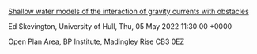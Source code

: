[Shallow water models of the interaction of gravity currents with obstacles](https://talks.cam.ac.uk/talk/index/172934)

Ed Skevington, University of Hull, Thu, 05 May 2022 11:30:00 +0000

Open Plan Area, BP Institute, Madingley Rise CB3 0EZ
